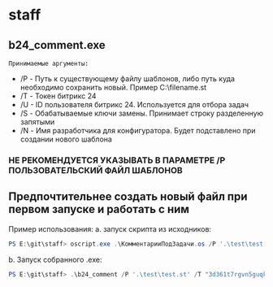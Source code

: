 # staff
## b24_comment.exe  
	Принимаемые аргументы: 
* /P - Путь к существующему файлу шаблонов, либо путь куда необходимо сохранить новый. Пример С:\filename.st
* /T - Токен битрикс 24
* /U - ID пользователя битрикс 24. Используется для отбора задач
* /S - Обабатываемые ключи замены. Принимает строку разделенную запятыми
* /N - Имя разработчика для конфигуратора. Будет подставлено при создании нового шаблона

### НЕ РЕКОМЕНДУЕТСЯ УКАЗЫВАТЬ В ПАРАМЕТРЕ /Р ПОЛЬЗОВАТЕЛЬСКИЙ ФАЙЛ ШАБЛОНОВ
## Предпочтительнее создать новый файл при первом запуске и работать с ним

Пример использования:
a. запуск скрипта из исходников:
```powershell
PS E:\git\staff> oscript.exe .\КомментарииПодЗадачи.os /P '.\test\test.st' /T "3d361t7rgvn5guqk" /U "13583" /S "коммент" /N 'Нечуй Левицкий'
```
b. Запуск собранного .ехе:
```powershell
PS E:\git\staff> .\b24_comment /P '.\test\test.st' /T "3d361t7rgvn5guqk" /U "13783" /S "коммент" /N 'Нечуй Левицкий'
```
